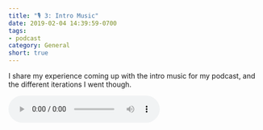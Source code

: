 ```yaml
---
title: "🎙 3: Intro Music"
date: 2019-02-04 14:39:59-0700
tags:
- podcast
category: General
short: true
---
```


I share my experience coming up with the intro music for my podcast, and the different iterations I went though.

<audio controls="controls" src="https://media.bennorris.com/images/bennorris/uploads/2019/7d261c237a.mp3" />

